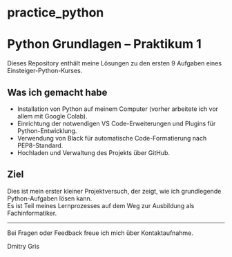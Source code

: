 
# practice_python

# Python Grundlagen – Praktikum 1

Dieses Repository enthält meine Lösungen zu den ersten 9 Aufgaben eines Einsteiger-Python-Kurses.

## Was ich gemacht habe

- Installation von Python auf meinem Computer (vorher arbeitete ich vor allem mit Google Colab).  
- Einrichtung der notwendigen VS Code-Erweiterungen und Plugins für Python-Entwicklung.  
- Verwendung von Black für automatische Code-Formatierung nach PEP8-Standard.  
- Hochladen und Verwaltung des Projekts über GitHub.

## Ziel

Dies ist mein erster kleiner Projektversuch, der zeigt, wie ich grundlegende Python-Aufgaben lösen kann.  
Es ist Teil meines Lernprozesses auf dem Weg zur Ausbildung als Fachinformatiker.

---

Bei Fragen oder Feedback freue ich mich über Kontaktaufnahme.

Dmitry Gris
